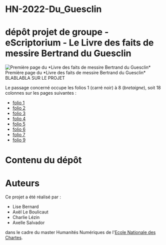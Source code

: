 # HN-2022-Du_Guesclin
dépôt projet de groupe - eScriptorium - Le Livre des faits de messire Bertrand du Guesclin
====
<img src="asalva15/HN-2022--PROJET-DU-GUESCLIN--/Le_Livre_des_faits_de_[...]_page_1.jpg" alt="Première page du *Livre des faits de messire Bertrand du Guesclin*">
Première page du *Livre des faits de messire Bertrand du Guesclin*
BLABLABLA SUR LE PROJET

Le passage concerné occupe les folios 1 (carré noir) à 8 (*bretaigne*), soit 18 colonnes sur les pages suivantes :
- [folio 1](https://gallica.bnf.fr/ark:/12148/bpt6k1110614/f5.item)
- [folio 2](https://gallica.bnf.fr/ark:/12148/bpt6k1110614/f6.item)
- [folio 3](https://gallica.bnf.fr/ark:/12148/bpt6k1110614/f7.item)
- [folio 4](https://gallica.bnf.fr/ark:/12148/bpt6k1110614/f8.item)
- [folio 5](https://gallica.bnf.fr/ark:/12148/bpt6k1110614/f9.item)
- [folio 6](https://gallica.bnf.fr/ark:/12148/bpt6k1110614/f10.item)
- [folio 7](https://gallica.bnf.fr/ark:/12148/bpt6k1110614/f11.item)
- [folio 9](https://gallica.bnf.fr/ark:/12148/bpt6k1110614/f12.item)

# Contenu du dépôt


# Auteurs
Ce projet a été réalisé par :

- Lise Bernard
- Axël Le Boulicaut
- Charlie Lézin
- Axelle Salvador

 dans le cadre du master Humanités Numériques de l'[Ecole Nationale des Chartes](https://www.chartes.psl.eu/).

